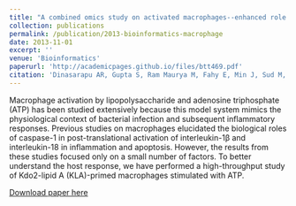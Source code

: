 ```yaml
---
title: "A combined omics study on activated macrophages--enhanced role of STATs in apoptosis, immunity and lipid metabolism"
collection: publications
permalink: /publication/2013-bioinformatics-macrophage
date: 2013-11-01
excerpt: ''
venue: 'Bioinformatics'
paperurl: 'http://academicpages.github.io/files/btt469.pdf'
citation: 'Dinasarapu AR, Gupta S, Ram Maurya M, Fahy E, Min J, Sud M, Gersten MJ, Glass CK, Subramaniam S. (2013). &quot;A combined omics study on activated macrophages--enhanced role of STATs in apoptosis, immunity and lipid metabolism.&quot; <i>Bioinformatics</i>. 29(21):2735-43.'
---
```

Macrophage activation by lipopolysaccharide and adenosine triphosphate (ATP) has been studied extensively because this model system mimics the physiological context of bacterial infection and subsequent inflammatory responses. Previous studies on macrophages elucidated the biological roles of caspase-1 in post-translational activation of interleukin-1β and interleukin-18 in inflammation and apoptosis. However, the results from these studies focused only on a small number of factors. To better understand the host response, we have performed a high-throughput study of Kdo2-lipid A (KLA)-primed macrophages stimulated with ATP.

[Download paper here](http://academicpages.github.io/files/btt469.pdf)
